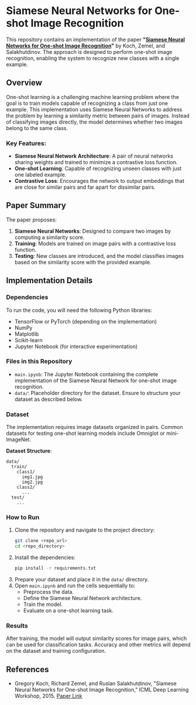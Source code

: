 # Siamese Neural Networks for One-shot Image Recognition

This repository contains an implementation of the paper **"[Siamese Neural Networks for One-shot Image Recognition](https://www.cs.cmu.edu/~rsalakhu/papers/oneshot1.pdf)"** by Koch, Zemel, and Salakhutdinov. The approach is designed to perform one-shot image recognition, enabling the system to recognize new classes with a single example.

## Overview

One-shot learning is a challenging machine learning problem where the goal is to train models capable of recognizing a class from just one example. This implementation uses Siamese Neural Networks to address the problem by learning a similarity metric between pairs of images. Instead of classifying images directly, the model determines whether two images belong to the same class.

### Key Features:
- **Siamese Neural Network Architecture**: A pair of neural networks sharing weights and trained to minimize a contrastive loss function.
- **One-shot Learning**: Capable of recognizing unseen classes with just one labeled example.
- **Contrastive Loss**: Encourages the network to output embeddings that are close for similar pairs and far apart for dissimilar pairs.

## Paper Summary

The paper proposes:
1. **Siamese Neural Networks**: Designed to compare two images by computing a similarity score.
2. **Training**: Models are trained on image pairs with a contrastive loss function.
3. **Testing**: New classes are introduced, and the model classifies images based on the similarity score with the provided example.

## Implementation Details

### Dependencies
To run the code, you will need the following Python libraries:
- TensorFlow or PyTorch (depending on the implementation)
- NumPy
- Matplotlib
- Scikit-learn
- Jupyter Notebook (for interactive experimentation)

### Files in this Repository
- `main.ipynb`: The Jupyter Notebook containing the complete implementation of the Siamese Neural Network for one-shot image recognition.
- `data/`: Placeholder directory for the dataset. Ensure to structure your dataset as described below.

### Dataset
The implementation requires image datasets organized in pairs. Common datasets for testing one-shot learning models include Omniglot or mini-ImageNet.

**Dataset Structure**:
```
data/
  train/
    class1/
      img1.jpg
      img2.jpg
    class2/
      ...
  test/
    ...
```

### How to Run
1. Clone the repository and navigate to the project directory:
   ```bash
   git clone <repo_url>
   cd <repo_directory>
   ```
2. Install the dependencies:
   ```bash
   pip install -r requirements.txt
   ```
3. Prepare your dataset and place it in the `data/` directory.
4. Open `main.ipynb` and run the cells sequentially to:
   - Preprocess the data.
   - Define the Siamese Neural Network architecture.
   - Train the model.
   - Evaluate on a one-shot learning task.

### Results
After training, the model will output similarity scores for image pairs, which can be used for classification tasks. Accuracy and other metrics will depend on the dataset and training configuration.

## References
- Gregory Koch, Richard Zemel, and Ruslan Salakhutdinov, "Siamese Neural Networks for One-shot Image Recognition," ICML Deep Learning Workshop, 2015. [Paper Link](https://www.cs.cmu.edu/~rsalakhu/papers/oneshot1.pdf)
